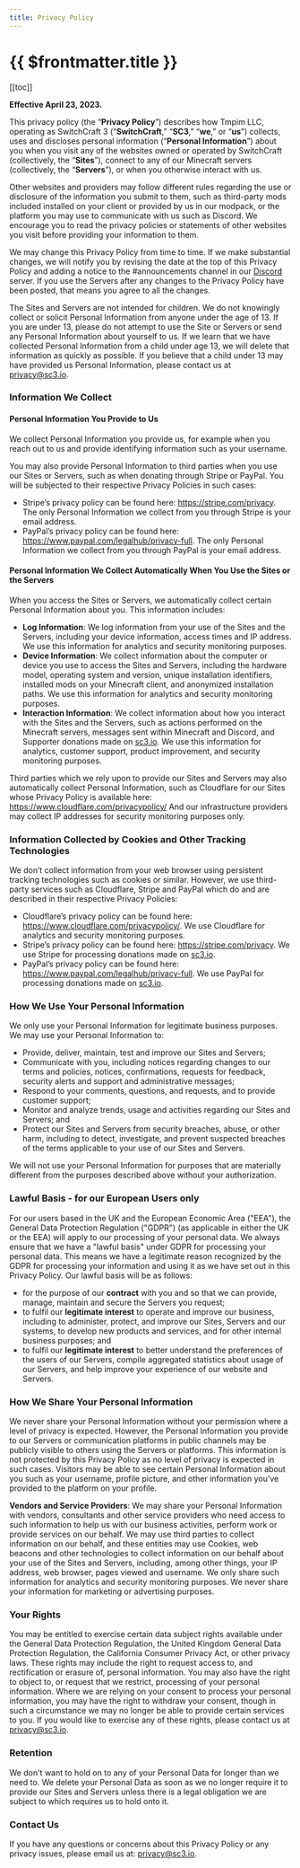 ```yaml
---
title: Privacy Policy
---
```


# {{ $frontmatter.title }}

[[toc]]

**Effective April 23, 2023.**

This privacy policy (the “**Privacy Policy**”) describes how Tmpim LLC, operating as SwitchCraft 3 (“**SwitchCraft**,”
“**SC3**,” “**we**,” or “**us**”) collects, uses and discloses personal information (“**Personal Information**”) about
you when you visit any of the websites owned or operated by SwitchCraft (collectively, the “**Sites**”), connect to any
of our Minecraft servers (collectively, the “**Servers**”), or when you otherwise interact with us.

Other websites and providers may follow different rules regarding the use or disclosure of the information you submit to
them, such as third-party mods included installed on your client or provided by us in our modpack, or the platform you
may use to communicate with us such as Discord. We encourage you to read the privacy policies or statements of other
websites you visit before providing your information to them.

We may change this Privacy Policy from time to time. If we make substantial changes, we will notify you by revising the
date at the top of this Privacy Policy and adding a notice to the #announcements channel in our
[Discord](https://discord.sc3.io) server. If you use the Servers after any changes to the Privacy Policy have been
posted, that means you agree to all the changes.

The Sites and Servers are not intended for children. We do not knowingly collect or solicit Personal Information from
anyone under the age of 13. If you are under 13, please do not attempt to use the Site or Servers or send any Personal
Information about yourself to us. If we learn that we have collected Personal Information from a child under age 13, we
will delete that information as quickly as possible. If you believe that a child under 13 may have provided us Personal
Information, please contact us at <privacy@sc3.io>.

### Information We Collect
#### Personal Information You Provide to Us
We collect Personal Information you provide us, for example when you reach out to us and provide identifying information
such as your username.

You may also provide Personal Information to third parties when you use our Sites or Servers, such as when donating
through Stripe or PayPal. You will be subjected to their respective Privacy Policies in such cases:

- Stripe’s privacy policy can be found here: <https://stripe.com/privacy>. The only Personal Information we collect from
  you through Stripe is your email address.
- PayPal’s privacy policy can be found here: <https://www.paypal.com/legalhub/privacy-full>. The only Personal 
  Information we collect from you through PayPal is your email address.

#### Personal Information We Collect Automatically When You Use the Sites or the Servers 
When you access the Sites or Servers, we automatically collect certain Personal Information about you. This information 
includes:

- **Log Information**: We log information from your use of the Sites and the Servers, including your device information,
  access times and IP address. We use this information for analytics and security monitoring purposes.
- **Device Information**: We collect information about the computer or device you use to access the Sites and Servers,
  including the hardware model, operating system and version, unique installation identifiers, installed mods on your
  Minecraft client, and anonymized installation paths. We use this information for analytics and security monitoring
  purposes.
- **Interaction Information**: We collect information about how you interact with the Sites and the Servers, such as
  actions performed on the Minecraft servers, messages sent within Minecraft and Discord, and Supporter donations made
  on [sc3.io](https://sc3.io). We use this information for analytics, customer support, product improvement, and 
  security monitoring purposes.

Third parties which we rely upon to provide our Sites and Servers may also automatically collect Personal Information,
such as Cloudflare for our Sites whose Privacy Policy is available here: <https://www.cloudflare.com/privacypolicy/>
And our infrastructure providers may collect IP addresses for security monitoring purposes only.

### Information Collected by Cookies and Other Tracking Technologies
We don’t collect information from your web browser using persistent tracking technologies such as cookies or similar.
However, we use third-party services such as Cloudflare, Stripe and PayPal which do and are described in their 
respective Privacy Policies:

- Cloudflare’s privacy policy can be found here: <https://www.cloudflare.com/privacypolicy/>. We use Cloudflare for 
  analytics and security monitoring purposes.
- Stripe’s privacy policy can be found here: <https://stripe.com/privacy>. We use Stripe for processing donations made
  on [sc3.io](https://sc3.io).
- PayPal’s privacy policy can be found here: <https://www.paypal.com/legalhub/privacy-full>. We use PayPal for 
  processing donations made on [sc3.io](https://sc3.io).

### How We Use Your Personal Information
We only use your Personal Information for legitimate business purposes. We may use your Personal Information to:

- Provide, deliver, maintain, test and improve our Sites and Servers;
- Communicate with you, including notices regarding changes to our terms and policies, notices, confirmations, requests
  for feedback, security alerts and support and administrative messages;
- Respond to your comments, questions, and requests, and to provide customer support;
- Monitor and analyze trends, usage and activities regarding our Sites and Servers; and
- Protect our Sites and Servers from security breaches, abuse, or other harm, including to detect, investigate, and
  prevent suspected breaches of the terms applicable to your use of our Sites and Servers.

We will not use your Personal Information for purposes that are materially different from the purposes described above
without your authorization.

### Lawful Basis - for our European Users only
For our users based in the UK and the European Economic Area ("EEA"), the General Data Protection Regulation ("GDPR")
(as applicable in either the UK or the EEA) will apply to our processing of your personal data. We always ensure that we
have a "lawful basis" under GDPR for processing your personal data. This means we have a legitimate reason recognized by
the GDPR for processing your information and using it as we have set out in this Privacy Policy. Our lawful basis will
be as follows:

- for the purpose of our **contract** with you and so that we can provide, manage, maintain and secure the Servers you
  request;
- to fulfil our **legitimate interest** to operate and improve our business, including to administer, protect, and
  improve our Sites, Servers and our systems, to develop new products and services, and for other internal business
  purposes; and
- to fulfil our **legitimate interest** to better understand the preferences of the users of our Servers, compile
  aggregated statistics about usage of our Servers, and help improve your experience of our website and Servers.

### How We Share Your Personal Information
We never share your Personal Information without your permission where a level of privacy is expected. However, the
Personal Information you provide to our Servers or communication platforms in public channels may be publicly visible to
others using the Servers or platforms. This information is not protected by this Privacy Policy as no level of privacy
is expected in such cases. Visitors may be able to see certain Personal Information about you such as your username,
profile picture, and other information you’ve provided to the platform on your profile.

**Vendors and Service Providers**: We may share your Personal Information with vendors, consultants and other service
providers who need access to such information to help us with our business activities, perform work or provide services
on our behalf. We may use third parties to collect information on our behalf, and these entities may use Cookies, web
beacons and other technologies to collect information on our behalf about your use of the Sites and Servers, including,
among other things, your IP address, web browser, pages viewed and username. We only share such information for
analytics and security monitoring purposes. We never share your information for marketing or advertising purposes.

### Your Rights
You may be entitled to exercise certain data subject rights available under the General Data Protection Regulation, the
United Kingdom General Data Protection Regulation, the California Consumer Privacy Act, or other privacy laws. These
rights may include the right to request access to, and rectification or erasure of, personal information. You may also
have the right to object to, or request that we restrict, processing of your personal information. Where we are relying
on your consent to process your personal information, you may have the right to withdraw your consent, though in such a
circumstance we may no longer be able to provide certain services to you. If you would like to exercise any of these
rights, please contact us at <privacy@sc3.io>.

### Retention
We don't want to hold on to any of your Personal Data for longer than we need to. We delete your Personal Data as soon
as we no longer require it to provide our Sites and Servers unless there is a legal obligation we are subject to which
requires us to hold onto it.

### Contact Us
If you have any questions or concerns about this Privacy Policy or any privacy issues, please email us at:
<privacy@sc3.io>.
